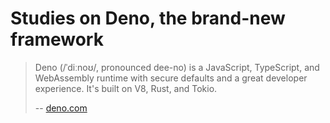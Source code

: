 # Studies on Deno, the brand-new framework


> Deno (/ˈdiːnoʊ/, pronounced dee-no) is a JavaScript, TypeScript, and WebAssembly runtime with secure defaults and a great developer experience. It's built on V8, Rust, and Tokio.
>
> -- [deno.com](https://docs.deno.com)
